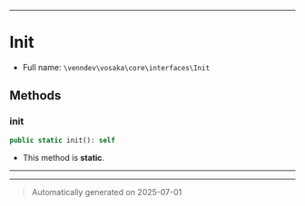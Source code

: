 ***

# Init





* Full name: `\venndev\vosaka\core\interfaces\Init`



## Methods


### init



```php
public static init(): self
```



* This method is **static**.








***


***
> Automatically generated on 2025-07-01
